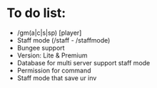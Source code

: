 # To do list:

- /gm(a|c|s|sp) [player]
- Staff mode (/staff - /staffmode)
- Bungee support
- Version: Lite & Premium
- Database for multi server support staff mode
- Permission for command
- Staff mode that save ur inv